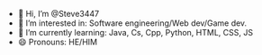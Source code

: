- 👋 Hi, I’m @Steve3447
- 👀 I’m interested in: Software engineering/Web dev/Game dev.
- 🌱 I’m currently learning: Java, Cs, Cpp, Python, HTML, CSS, JS
- 😄 Pronouns: HE/HIM

<!---
Steve3447/Steve3447 is a ✨ special ✨ repository because its `README.md` (this file) appears on your GitHub profile.
You can click the Preview link to take a look at your changes.
--->
